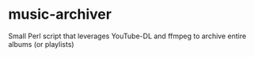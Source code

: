 # music-archiver
Small Perl script that leverages YouTube-DL and ffmpeg to archive entire albums (or playlists)
